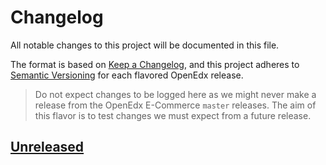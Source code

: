 # Changelog

All notable changes to this project will be documented in this file.

The format is based on [Keep a Changelog](https://keepachangelog.com/en/1.0.0/),
and this project adheres to [Semantic
Versioning](https://semver.org/spec/v2.0.0.html) for each flavored OpenEdx
release.

> Do not expect changes to be logged here as we might never make a release from
> the OpenEdx E-Commerce `master` releases. The aim of this flavor is to test
> changes we must expect from a future release.

## [Unreleased]

[unreleased]: https://github.com/openfun/openedx-ecommerce-docker

